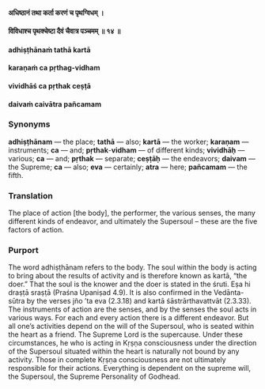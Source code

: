 #### अधिष्ठानं तथा कर्ता करणं च पृथग्विधम् ।
#### विविधाश्च पृथक्चेष्टा दैवं चैवात्र पञ्चमम् ॥ १४ ॥

#### adhiṣṭhānaṁ tathā kartā
#### karaṇaṁ ca pṛthag-vidham
#### vividhāś ca pṛthak ceṣṭā
#### daivaṁ caivātra pañcamam

### Synonyms

**adhiṣṭhānam** — the place; **tathā** — also; **kartā** — the worker; **karaṇam** — instruments; **ca** — and; **pṛthak**-**vidham** — of different kinds; **vividhāḥ** — various; **ca** — and; **pṛthak** — separate; **ceṣṭāḥ** — the endeavors; **daivam** — the Supreme; **ca** — also; **eva** — certainly; **atra** — here; **pañcamam** — the fifth.

### Translation

The place of action [the body], the performer, the various senses, the many different kinds of endeavor, and ultimately the Supersoul – these are the five factors of action.

### Purport

The word adhiṣṭhānam refers to the body. The soul within the body is acting to bring about the results of activity and is therefore known as kartā, “the doer.” That the soul is the knower and the doer is stated in the śruti. Eṣa hi draṣṭā sraṣṭā (Praśna Upaniṣad 4.9). It is also confirmed in the Vedānta-sūtra by the verses jño ’ta eva (2.3.18) and kartā śāstrārthavattvāt (2.3.33). The instruments of action are the senses, and by the senses the soul acts in various ways. For each and every action there is a different endeavor. But all one’s activities depend on the will of the Supersoul, who is seated within the heart as a friend. The Supreme Lord is the supercause. Under these circumstances, he who is acting in Kṛṣṇa consciousness under the direction of the Supersoul situated within the heart is naturally not bound by any activity. Those in complete Kṛṣṇa consciousness are not ultimately responsible for their actions. Everything is dependent on the supreme will, the Supersoul, the Supreme Personality of Godhead.